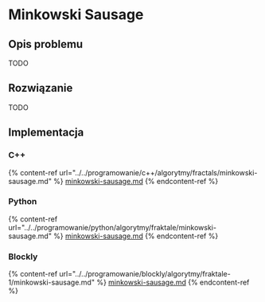 # Minkowski Sausage

## Opis problemu

TODO

## Rozwiązanie

TODO

## Implementacja

### C++

{% content-ref url="../../programowanie/c++/algorytmy/fractals/minkowski-sausage.md" %}
[minkowski-sausage.md](../../programowanie/c++/algorytmy/fractals/minkowski-sausage.md)
{% endcontent-ref %}

### Python

{% content-ref url="../../programowanie/python/algorytmy/fraktale/minkowski-sausage.md" %}
[minkowski-sausage.md](../../programowanie/python/algorytmy/fraktale/minkowski-sausage.md)
{% endcontent-ref %}

### Blockly

{% content-ref url="../../programowanie/blockly/algorytmy/fraktale-1/minkowski-sausage.md" %}
[minkowski-sausage.md](../../programowanie/blockly/algorytmy/fraktale-1/minkowski-sausage.md)
{% endcontent-ref %}
